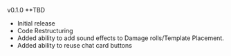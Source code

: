 v0.1.0  **TBD

* Initial release
* Code Restructuring
* Added ability to add sound effects to Damage rolls/Template Placement.
* Added ability to reuse chat card buttons
